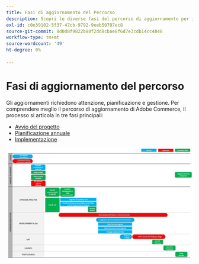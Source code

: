 ```yaml
---
title: Fasi di aggiornamento del Percorso
description: Scopri le diverse fasi del percorso di aggiornamento per i progetti Adobe Commerce.
exl-id: c0e39102-5f37-47cb-9792-9eeb50707ec8
source-git-commit: 8d0d8f9822b88f2dd8cbae8f6d7e3cdb14cc4848
workflow-type: tm+mt
source-wordcount: '49'
ht-degree: 0%

---
```


# Fasi di aggiornamento del percorso

Gli aggiornamenti richiedono attenzione, pianificazione e gestione. Per comprendere meglio il percorso di aggiornamento di Adobe Commerce, il processo si articola in tre fasi principali:

- [Avvio del progetto](project-launch.md)
- [Pianificazione annuale](annual-planning.md)
- [Implementazione](implementation.md)

![](../../assets/upgrade-guide/upgrade-journey-phases.svg)
